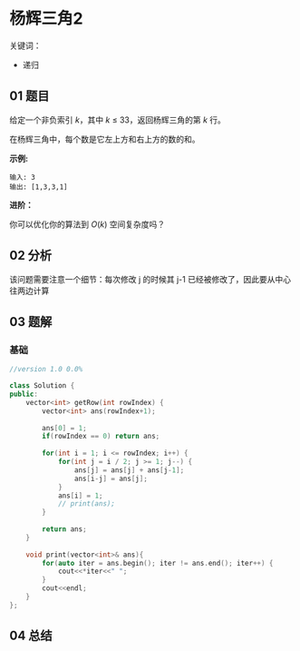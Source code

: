 # 杨辉三角2
关键词：

- 递归

## 01 题目

给定一个非负索引 *k*，其中 *k* ≤ 33，返回杨辉三角的第 *k* 行。

在杨辉三角中，每个数是它左上方和右上方的数的和。

**示例:**

```
输入: 3
输出: [1,3,3,1]
```

**进阶：**

你可以优化你的算法到 *O*(*k*) 空间复杂度吗？

## 02 分析

该问题需要注意一个细节：每次修改 j 的时候其 j-1 已经被修改了，因此要从中心往两边计算

## 03 题解

### 基础

```c++
//version 1.0 0.0%

class Solution {
public:
    vector<int> getRow(int rowIndex) {
        vector<int> ans(rowIndex+1);
        
        ans[0] = 1;
        if(rowIndex == 0) return ans;
        
        for(int i = 1; i <= rowIndex; i++) {
            for(int j = i / 2; j >= 1; j--) {
                ans[j] = ans[j] + ans[j-1];
                ans[i-j] = ans[j];
            }
            ans[i] = 1;
            // print(ans);
        }
        
        return ans;
    }
    
    void print(vector<int>& ans){
        for(auto iter = ans.begin(); iter != ans.end(); iter++) {
            cout<<*iter<<" ";
        }
        cout<<endl;
    }
};
```

## 04 总结

